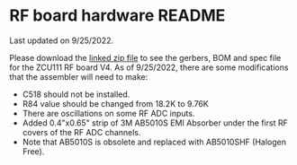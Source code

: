 # RF board hardware README

Last updated on 9/25/2022.

Please download the [linked zip file](https://drive.google.com/file/d/18OvfUnnmzwmpfNI-T6RhhX2rVHdvlVzb/view?usp=sharing) to see the gerbers, BOM and spec file for the ZCU111 RF board V4. 
As of 9/25/2022, there are some modifications that the assembler will need to make: 
 
* C518 should not be installed.
* R84 value should be changed from 18.2K to 9.76K
* There are oscillations on some RF ADC inputs.
* Added 0.4"x0.65" strip of 3M AB5010S EMI Absorber under the first RF covers of the RF ADC channels.
* Note that AB5010S is obsolete and replaced with AB5010SHF (Halogen Free).
 
